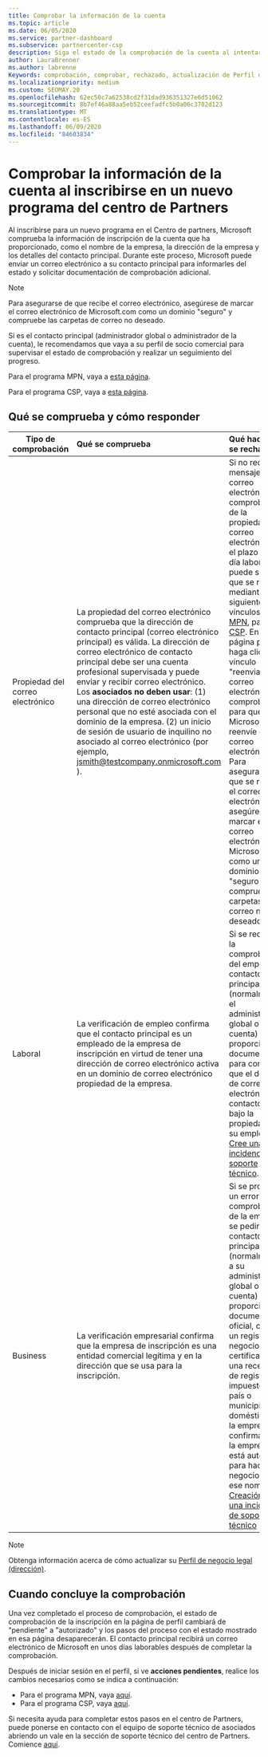 ```yaml
---
title: Comprobar la información de la cuenta
ms.topic: article
ms.date: 06/05/2020
ms.service: partner-dashboard
ms.subservice: partnercenter-csp
description: Siga el estado de la comprobación de la cuenta al intentar inscribirse en un nuevo programa del centro de Partners. Aprenda a proporcionar información adicional, si es necesario.
author: LauraBrenner
ms.author: labrenne
Keywords: comprobación, comprobar, rechazado, actualización de Perfil de socio comercial
ms.localizationpriority: medium
ms.custom: SEOMAY.20
ms.openlocfilehash: 62ec50c7a62538cd2f31dad936351327e6d51062
ms.sourcegitcommit: 8b7ef46a88aa5eb52ceefadfc5b0a06c3702d123
ms.translationtype: MT
ms.contentlocale: es-ES
ms.lasthandoff: 06/09/2020
ms.locfileid: "84603834"
---
```

# <a name="verify-your-account-information-when-you-enroll-in-a-new-partner-center-program"></a>Comprobar la información de la cuenta al inscribirse en un nuevo programa del centro de Partners

Al inscribirse para un nuevo programa en el Centro de partners, Microsoft comprueba la información de inscripción de la cuenta que ha proporcionado, como el nombre de la empresa, la dirección de la empresa y los detalles del contacto principal. Durante este proceso, Microsoft puede enviar un correo electrónico a su contacto principal para informarles del estado y solicitar documentación de comprobación adicional.

>[!NOTE]
>Para asegurarse de que recibe el correo electrónico, asegúrese de marcar el correo electrónico de Microsoft.com como un dominio "seguro" y compruebe las carpetas de correo no deseado.

Si es el contacto principal (administrador global o administrador de la cuenta), le recomendamos que vaya a su perfil de socio comercial para supervisar el estado de comprobación y realizar un seguimiento del progreso.

Para el programa MPN, vaya a [esta página](https://partner.microsoft.com/pcv/accountsettings/connectedpartnerprofile).

Para el programa CSP, vaya a [esta página](https://partner.microsoft.com/pcv/accountsettings/partnerprofile).


## <a name="what-is-verified-and-how-to-respond"></a>Qué se comprueba y cómo responder

|**Tipo de comprobación**   |**Qué se comprueba**   |**Qué hacer si se rechaza**   |
|----------------------------|:-----------------------------------|:--------------------------------------|
|Propiedad del correo electrónico   |La propiedad del correo electrónico comprueba que la dirección de contacto principal (correo electrónico principal) es válida. La dirección de correo electrónico de contacto principal debe ser una cuenta profesional supervisada y puede enviar y recibir correo electrónico. Los **asociados no deben usar**: (1) una dirección de correo electrónico personal que no esté asociada con el dominio de la empresa. (2) un inicio de sesión de usuario de inquilino no asociado al correo electrónico (por ejemplo, jsmith@testcompany.onmicrosoft.com ).  |Si no recibe el mensaje de correo electrónico de comprobación de la propiedad del correo electrónico en el plazo de un día laborable, puede solicitar que se reenvíe mediante los siguientes vínculos: para [MPN](https://partner.microsoft.com/pcv/accountsettings/connectedpartnerprofile), para [CSP](https://partner.microsoft.com/pcv/accountsettings/partnerprofile). En la página perfil, haga clic en el vínculo "reenviar correo electrónico de comprobación" para que Microsoft le reenvíe el correo electrónico. Para asegurarse de que se recibe el correo electrónico, asegúrese de marcar el correo electrónico de Microsoft.com como un dominio "seguro" y compruebe las carpetas de correo no deseado.|
|Laboral |La verificación de empleo confirma que el contacto principal es un empleado de la empresa de inscripción en virtud de tener una dirección de correo electrónico activa en un dominio de correo electrónico propiedad de la empresa.|Si se rechaza la comprobación del empleo, el contacto principal (normalmente, el administrador global o de la cuenta) deberá proporcionar documentación para confirmar que el dominio de correo electrónico del contacto está bajo la propiedad de su empleador. [Cree una incidencia de soporte técnico](https://partner.microsoft.com/dashboard/support/csp/servicerequests/create?stage=2&topicid=c34a5c81-a111-476d-11a4-81c808c37a6b).|
|Business   |La verificación empresarial confirma que la empresa de inscripción es una entidad comercial legítima y en la dirección que se usa para la inscripción.|Si se produce un error en la comprobación de la empresa, se pedirá al contacto principal (normalmente, a su administrador global o de cuenta) que proporcione documentación oficial, como un registro del negocio o un certificado o una recepción de registro de impuestos, del país o municipio doméstico de la empresa que confirma que la empresa está autorizada para hacer negocios bajo ese nombre [Creación de una incidencia de soporte técnico](https://partner.microsoft.com/dashboard/support/csp/servicerequests/create?stage=2&topicid=52ac28f3-d58f-99d9-9846-3df5a6477c54)|

>[!NOTE]
>Obtenga información acerca de cómo actualizar su [Perfil de negocio legal (dirección)](https://docs.microsoft.com/partner-center/update-your-partner-profile).

## <a name="when-verification-concludes"></a>Cuando concluye la comprobación

Una vez completado el proceso de comprobación, el estado de comprobación de la inscripción en la página de perfil cambiará de "pendiente" a "autorizado" y los pasos del proceso con el estado mostrado en esa página desaparecerán.
El contacto principal recibirá un correo electrónico de Microsoft en unos días laborables después de completar la comprobación. 

Después de iniciar sesión en el perfil, si ve **acciones pendientes**, realice los cambios necesarios como se indica a continuación:

- Para el programa MPN, vaya [aquí](https://partner.microsoft.com/pcv/accountsettings/connectedpartnerprofile).  
- Para el programa CSP, vaya [aquí](https://partner.microsoft.com/pcv/accountsettings/partnerprofile).

Si necesita ayuda para completar estos pasos en el centro de Partners, puede ponerse en contacto con el equipo de soporte técnico de asociados abriendo un vale en la sección de soporte técnico del centro de Partners.  Comience [aquí](https://partner.microsoft.com/dashboard/support/servicerequests/create?stage=2&topicid=21655de7-7dbb-4927-33a2-f60f45feadf3).


